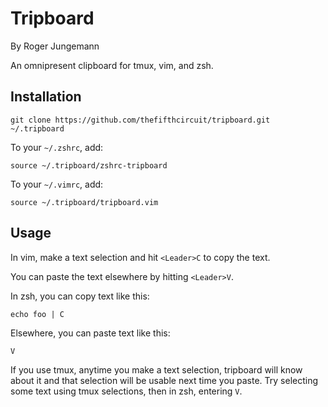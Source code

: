Tripboard
=========

By Roger Jungemann

An omnipresent clipboard for tmux, vim, and zsh.

Installation
------------

`git clone https://github.com/thefifthcircuit/tripboard.git ~/.tripboard`

To your `~/.zshrc`, add:

    source ~/.tripboard/zshrc-tripboard

To your `~/.vimrc`, add:

    source ~/.tripboard/tripboard.vim

Usage
-----

In vim, make a text selection and hit `<Leader>C` to copy the text.

You can paste the text elsewhere by hitting `<Leader>V`.

In zsh, you can copy text like this:

    echo foo | C

Elsewhere, you can paste text like this:

    V

If you use tmux, anytime you make a text selection, tripboard will know about
it and that selection will be usable next time you paste. Try selecting some
text using tmux selections, then in zsh, entering `V`.

